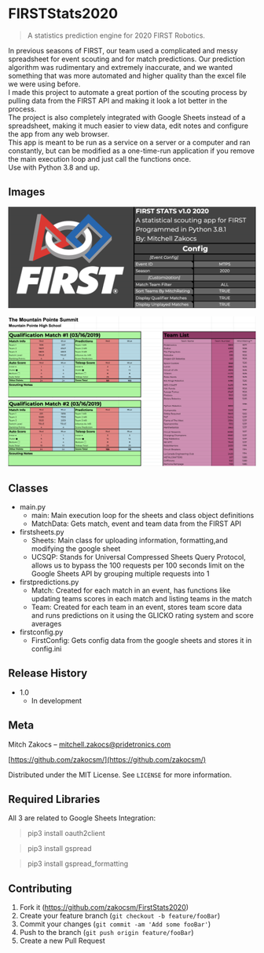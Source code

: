 # FIRSTStats2020
> A statistics prediction engine for 2020 FIRST Robotics.

In previous seasons of FIRST, our team used a complicated and messy spreadsheet for event scouting and for match predictions. Our prediction algorithm was rudimentary and extremely inaccurate, and we wanted something that was more automated and higher quality than the excel file we were using before.  
I made this project to automate a great portion of the scouting process by pulling data from the FIRST API and making it look a lot better in the process.  
The project is also completely integrated with Google Sheets instead of a spreadsheet, making it much easier to view data, edit notes and configure the app from any web browser.  
This app is meant to be run as a service on a server or a computer and ran constantly, but can be modified as a one-time-run application if you remove the main execution loop and just call the functions once.  
Use with Python 3.8 and up.

## Images

![Home Page](media/header.png)

![Match Sheet](media/matchsheet.png)

## Classes

* main.py
    * main: Main execution loop for the sheets and class object definitions
    * MatchData: Gets match, event and team data from the FIRST API
* firstsheets.py
    * Sheets: Main class for uploading information, formatting,and modifying the google sheet
    * UCSQP: Stands for Universal Compressed Sheets Query Protocol, allows us to bypass the 100 requests per 100 seconds limit on the Google Sheets API by grouping multiple requests into 1
* firstpredictions.py
    * Match: Created for each match in an event, has functions like updating teams scores in each match and listing teams in the match
    * Team: Created for each team in an event, stores team score data and runs predictions on it using the GLICKO rating system and score averages
* firstconfig.py
    * FirstConfig: Gets config data from the google sheets and stores it in config.ini

## Release History

* 1.0
    * In development

## Meta

Mitch Zakocs – mitchell.zakocs@pridetronics.com  

[https://github.com/zakocsm/](https://github.com/zakocsm/)  

Distributed under the MIT License. See ``LICENSE`` for more information.


## Required Libraries

All 3 are related to Google Sheets Integration:
> pip3 install oauth2client  

> pip3 install gspread  

> pip3 install gspread_formatting  

## Contributing

1. Fork it (<https://github.com/zakocsm/FirstStats2020>)
2. Create your feature branch (`git checkout -b feature/fooBar`)
3. Commit your changes (`git commit -am 'Add some fooBar'`)
4. Push to the branch (`git push origin feature/fooBar`)
5. Create a new Pull Request
